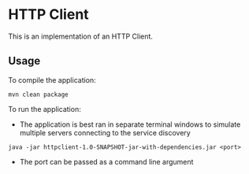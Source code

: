 # HTTP Client

This is an implementation of an HTTP Client.

## Usage

To compile the application:

```
mvn clean package
```

To run the application:

- The application is best ran in separate terminal windows to simulate multiple servers connecting to the service discovery

```
java -jar httpclient-1.0-SNAPSHOT-jar-with-dependencies.jar <port>
``` 
- The port can be passed as a command line argument